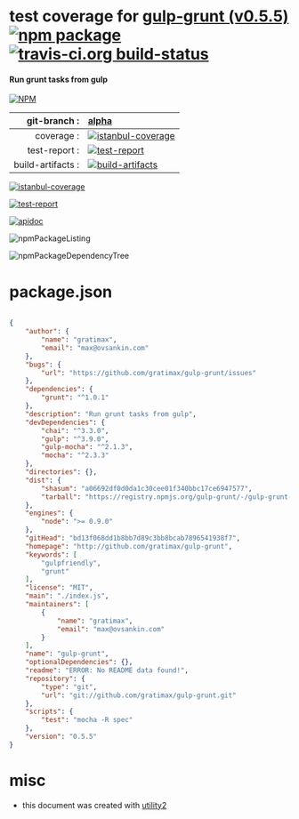 # test coverage for  [gulp-grunt (v0.5.5)](http://github.com/gratimax/gulp-grunt)  [![npm package](https://img.shields.io/npm/v/npmtest-gulp-grunt.svg?style=flat-square)](https://www.npmjs.org/package/npmtest-gulp-grunt) [![travis-ci.org build-status](https://api.travis-ci.org/npmtest/node-npmtest-gulp-grunt.svg)](https://travis-ci.org/npmtest/node-npmtest-gulp-grunt)
#### Run grunt tasks from gulp

[![NPM](https://nodei.co/npm/gulp-grunt.png?downloads=true)](https://www.npmjs.com/package/gulp-grunt)

| git-branch : | [alpha](https://github.com/npmtest/node-npmtest-gulp-grunt/tree/alpha)|
|--:|:--|
| coverage : | [![istanbul-coverage](https://npmtest.github.io/node-npmtest-gulp-grunt/build/coverage.badge.svg)](https://npmtest.github.io/node-npmtest-gulp-grunt/build/coverage.html/index.html)|
| test-report : | [![test-report](https://npmtest.github.io/node-npmtest-gulp-grunt/build/test-report.badge.svg)](https://npmtest.github.io/node-npmtest-gulp-grunt/build/test-report.html)|
| build-artifacts : | [![build-artifacts](https://npmtest.github.io/node-npmtest-gulp-grunt/glyphicons_144_folder_open.png)](https://github.com/npmtest/node-npmtest-gulp-grunt/tree/gh-pages/build)|

[![istanbul-coverage](https://npmtest.github.io/node-npmtest-gulp-grunt/build/screenCapture.buildCustomOrg.browser.coverage.html.png)](https://npmtest.github.io/node-npmtest-gulp-grunt/build/coverage.html/index.html)

[![test-report](https://npmtest.github.io/node-npmtest-gulp-grunt/build/screenCapture.buildCustomOrg.browser.%252Fhome%252Ftravis%252Fbuild%252Fnpmtest%252Fnode-npmtest-gulp-grunt%252Ftmp%252Fbuild%252Ftest-report.html.png)](https://npmtest.github.io/node-npmtest-gulp-grunt/build/test-report.html)

[![apidoc](https://npmdoc.github.io/node-npmdoc-gulp-grunt/build/screenCapture.buildApidoc.browser.%252Fhome%252Ftravis%252Fbuild%252Fnpmdoc%252Fnode-npmdoc-gulp-grunt%252Ftmp%252Fbuild%252Fapidoc.html.png)](https://npmdoc.github.io/node-npmdoc-gulp-grunt/build/apidoc.html)

![npmPackageListing](https://npmtest.github.io/node-npmtest-gulp-grunt/build/screenCapture.npmPackageListing.svg)

![npmPackageDependencyTree](https://npmtest.github.io/node-npmtest-gulp-grunt/build/screenCapture.npmPackageDependencyTree.svg)



# package.json

```json

{
    "author": {
        "name": "gratimax",
        "email": "max@ovsankin.com"
    },
    "bugs": {
        "url": "https://github.com/gratimax/gulp-grunt/issues"
    },
    "dependencies": {
        "grunt": "^1.0.1"
    },
    "description": "Run grunt tasks from gulp",
    "devDependencies": {
        "chai": "^3.3.0",
        "gulp": "^3.9.0",
        "gulp-mocha": "^2.1.3",
        "mocha": "^2.3.3"
    },
    "directories": {},
    "dist": {
        "shasum": "a06692df0d0da1c30cee01f340bbc17ce6947577",
        "tarball": "https://registry.npmjs.org/gulp-grunt/-/gulp-grunt-0.5.5.tgz"
    },
    "engines": {
        "node": ">= 0.9.0"
    },
    "gitHead": "bd13f068dd1b8bb7d89c3bb8bcab7896541938f7",
    "homepage": "http://github.com/gratimax/gulp-grunt",
    "keywords": [
        "gulpfriendly",
        "grunt"
    ],
    "license": "MIT",
    "main": "./index.js",
    "maintainers": [
        {
            "name": "gratimax",
            "email": "max@ovsankin.com"
        }
    ],
    "name": "gulp-grunt",
    "optionalDependencies": {},
    "readme": "ERROR: No README data found!",
    "repository": {
        "type": "git",
        "url": "git://github.com/gratimax/gulp-grunt.git"
    },
    "scripts": {
        "test": "mocha -R spec"
    },
    "version": "0.5.5"
}
```



# misc
- this document was created with [utility2](https://github.com/kaizhu256/node-utility2)
